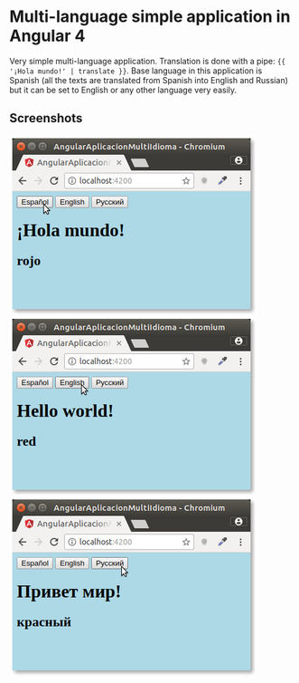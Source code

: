 # Multi-language simple application in Angular 4

Very simple multi-language application. Translation is done with a pipe: `{{ '¡Hola mundo!' | translate }}`. Base language in this application is Spanish (all the texts are translated from Spanish into English and Russian) but it can be set to English or any other language very easily.

## Screenshots

<img src="es.png">

<img src="en.png">

<img src="ru.png">

